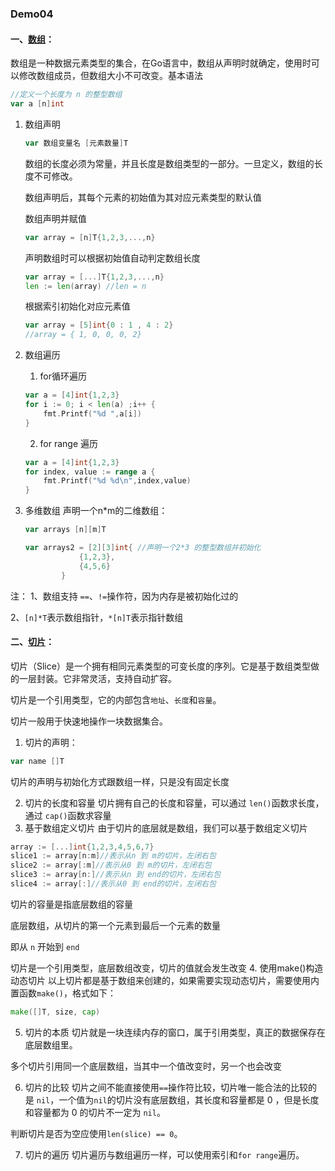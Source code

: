 ### Demo04
#### 一、[数组](ARRAYS/main.go)：
数组是一种数据元素类型的集合，在Go语言中，数组从声明时就确定，使用时可以修改数组成员，但数组大小不可改变。基本语法
```go
//定义一个长度为 n 的整型数组
var a [n]int
```
1. 数组声明
    ```go
    var 数组变量名 [元素数量]T
    ```
    数组的长度必须为常量，并且长度是数组类型的一部分。一旦定义，数组的长度不可修改。

    数组声明后，其每个元素的初始值为其对应元素类型的默认值

    数组声明并赋值
    ```go
    var array = [n]T{1,2,3,...,n}
    ```
    声明数组时可以根据初始值自动判定数组长度
    ```go
    var array = [...]T{1,2,3,...,n}
    len := len(array) //len = n
    ```
    根据索引初始化对应元素值
    ```go
    var array = [5]int{0 : 1 , 4 : 2}
    //array = { 1, 0, 0, 0, 2}
    ```
2. 数组遍历
    1. for循环遍历
    ```go
    var a = [4]int{1,2,3}
	for i := 0; i < len(a) ;i++ {
		fmt.Printf("%d ",a[i])
    }
    ```
    2. for range 遍历
    ```go
    var a = [4]int{1,2,3}
    for index, value := range a {
        fmt.Printf("%d %d\n",index,value)
    }
    ```
3. 多维数组
    声明一个n*m的二维数组：
    ```go
    var arrays [n][m]T

    var arrays2 = [2][3]int{ //声明一个2*3 的整型数组并初始化
                {1,2,3},
                {4,5,6}
            }
    ```
注：
1、数组支持 `==`、`!=`操作符，因为内存是被初始化过的

2、`[n]*T`表示数组指针，`*[n]T`表示指针数组

#### 二、[切片](SLICE/main.go)：
切片（Slice）是一个拥有相同元素类型的可变长度的序列。它是基于数组类型做的一层封装。它非常灵活，支持自动扩容。

切片是一个引用类型，它的内部包含`地址`、`长度`和`容量`。

切片一般用于快速地操作一块数据集合。
1. 切片的声明：
```go
var name []T
```
切片的声明与初始化方式跟数组一样，只是没有固定长度

2. 切片的长度和容量
切片拥有自己的长度和容量，可以通过 `len()`函数求长度，通过 `cap()`函数求容量
3. 基于数组定义切片
由于切片的底层就是数组，我们可以基于数组定义切片
```go
array := [...]int{1,2,3,4,5,6,7}
slice1 := array[n:m]//表示从n 到 m的切片，左闭右包
slice2 := array[:m]//表示从0 到 m的切片，左闭右包
slice3 := array[n:]//表示从n 到 end的切片，左闭右包
slice4 := array[:]//表示从0 到 end的切片，左闭右包
```
切片的容量是指底层数组的容量

底层数组，从切片的第一个元素到最后一个元素的数量

即从 `n` 开始到 `end`

切片是一个引用类型，底层数组改变，切片的值就会发生改变
4. 使用make()构造动态切片
以上切片都是基于数组来创建的，如果需要实现动态切片，需要使用内置函数`make()`，格式如下：
```go
make([]T, size, cap)
```
5. 切片的本质
切片就是一块连续内存的窗口，属于引用类型，真正的数据保存在底层数组里。

多个切片引用同一个底层数组，当其中一个值改变时，另一个也会改变
  
6. 切片的比较
切片之间不能直接使用`==`操作符比较，切片唯一能合法的比较的是 `nil`，一个值为`nil`的切片没有底层数组，其长度和容量都是 0 ，但是长度和容量都为 0 的切片不一定为 `nil`。

判断切片是否为空应使用`len(slice) == 0`。

7. 切片的遍历
切片遍历与数组遍历一样，可以使用索引和`for range`遍历。